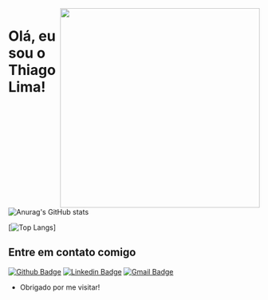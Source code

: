 <img align="right" width="400" height="400" src="https://i.imgur.com/OV4tGL8.png">
 
# Olá, eu sou o Thiago Lima!

![Anurag's GitHub stats](https://github-readme-stats.vercel.app/api?username=limathiagos&show_icons=true&theme=dark)

[![Top Langs](https://github-readme-stats.vercel.app/api/top-langs/?username=limathiagos&layout=compact)]



## Entre em contato comigo 
[![Github Badge](https://img.shields.io/badge/-Github-000?style=flat-square&logo=Github&logoColor=white&link=link_do_seu_perfil_no_github)](https://github.com/limathiagos)
[![Linkedin Badge](https://img.shields.io/badge/-LinkedIn-blue?style=flat-square&logo=Linkedin&logoColor=white&link=link_do_seu_perfil_no_linkedin)](https://www.linkedin.com/in/limasthiagos/)
[![Gmail Badge](https://img.shields.io/badge/-Gmail-c14438?style=flat-square&logo=Gmail&logoColor=white&link=mailto:seu_email)](mailto:docencia.thiago@gmail.com)
 
- Obrigado por me visitar!
